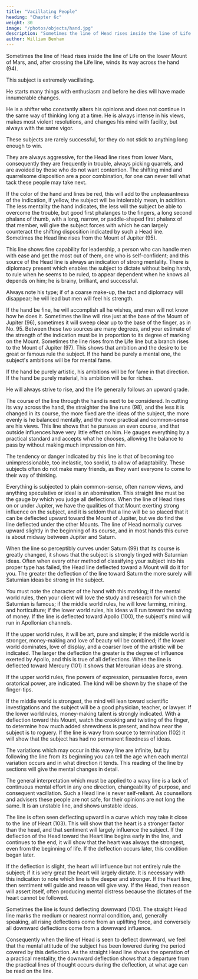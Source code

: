```yaml
---
title: "Vacillating People"
heading: "Chapter 6c"
weight: 30
image: "/photos/objects/hand.jpg"
description: "Sometimes the line of Head rises inside the line of Life on the lower Mount of Mars, and, after crossing the Life line, winds its way across the hand"
author: William Benham
---
```




Sometimes the line of Head rises inside the line of Life on the lower Mount of Mars, and, after crossing the Life line, winds its way across the hand (94). 

This subject is extremely vacillating. 

He starts many things with enthusiasm and before he dies will have made innumerable changes. 

He is a shifter who constantly alters his opinions and does not continue in the same way of thinking long at a time. He is always intense in his views, makes most violent resolutions, and changes his mind with facility, but always with the same vigor. 

These subjects are rarely successful, for they do not stick to anything long enough to win. 

They are always aggressive, for the Head line rises from lower Mars, consequently they are frequently in trouble, always picking quarrels, and are avoided by those who do not want contention. The shifting mind and quarrelsome disposition are a poor combination, for one can never tell what tack these people may take next.

If the color of the hand and lines be red, this will add to the unpleasantness of the indication, if yellow, the subject will be intolerably mean, in addition. The less mentality the hand indicates, the less will the subject be able to overcome the trouble, but good first phalanges to the fingers, a long second phalanx of thumb, with a long, narrow, or paddle-shaped first phalanx of that member, will give the subject forces with which he can largely counteract the shifting disposition indicated by such a Head line. Sometimes the Head line rises from the Mount of Jupiter (95).

This line shows fine capability for leadership, a person who can handle men with ease and get the most out of them, one who is self-confident; and this source of the Head line is always an indication of strong mentality. There is diplomacy present which enables the subject to dictate without being harsh, to rule when he seems to be ruled, to appear dependent when he knows all depends on him; he is brainy, brilliant, and successful. 

Always note his type; if of a coarse make-up, the tact and diplomacy will disappear; he will lead but men will feel his strength. 

If the hand be fine, he will accomplish all he wishes, and men will not know how he does it. Sometimes the line will rise just at the base of the Mount of Jupiter (96), sometimes it will sweep clear up to the base of the finger, as in No. 95. Between these two sources are many degrees, and your estimate of the strength of the indication must be in proportion to its degree of marking on the Mount. Sometimes the line rises from the Life line but a branch rises to the Mount of Jupiter (97). This shows that ambition and the desire to be great or famous rule the subject. If the hand be purely a mental one, the subject's ambitions will be for mental fame. 

If the hand be purely artistic, his ambitions will be for fame in that direction. If the hand be purely material, his ambition will be for riches. 

He will always strive to rise, and the life generally follows an upward grade. 

<!-- The Line Of Head Part 4 252 No. 95. The Line Of Head Part 4 253 No. 96.  -->

The course of the line through the hand is next to be considered. In cutting its way across the hand, the straighter the line runs (98), and the less it is changed in its course, the more fixed are the ideas of the subject, the more evenly is he balanced mentally, and the more practical and common-sense are his views. This line shows that he pursues an even course, and that outside influences have very little effect on him. He gauges everything by a practical standard and accepts what he chooses, allowing the balance to pass by without making much impression on him. 

The tendency or danger indicated by this line is that of becoming too unimpressionable, too inelastic, too sordid, to allow of adaptability. These subjects often do not make many friends, as they want everyone to come to their way of thinking. 

Everything is subjected to plain common-sense, often narrow views, and anything speculative or ideal is an abomination. This straight line must be the gauge by which you judge all deflections. When the line of Head rises on or under Jupiter, we have the qualities of that Mount exerting strong influence on the subject, and it is seldom that a line will be so placed that it can be deflected upward toward the Mount of Jupiter, but we do find the line deflected under the other Mounts. The line of Head normally curves upward slightly in the beginning of its course, and in most hands this curve is about midway between Jupiter and Saturn.

When the line so perceptibly curves under Saturn (99) that its course is greatly changed, it shows that the subject is strongly tinged with Saturnian ideas. Often when every other method of classifying your subject into his proper type has failed, the Head line deflected toward a Mount will do it for you. The greater the deflection of the line toward Saturn the more surely will Saturnian ideas be strong in the subject. 


You must note the character of the hand with this marking; if the mental world rules, then your client will love the study and research for which the Saturnian is famous; if the middle world rules, he will love farming, mining, and horticulture; if the lower world rules, his ideas will run toward the saving of money. If the line is deflected toward Apollo (100), the subject's mind will run in Apollonian channels.

If the upper world rules, it will be art, pure and simple; if the middle world is stronger, money-making and love of beauty will be combined; if the lower world dominates, love of display, and a coarser love of the artistic will be indicated. The larger the deflection the greater is the degree of influence exerted by Apollo, and this is true of all deflections. When the line is deflected toward Mercury (101) it shows that Mercurian ideas are strong. 

If the upper world rules, fine powers of expression, persuasive force, even oratorical power, are indicated. The kind will be shown by the shape of the finger-tips. 

If the middle world is strongest, the mind will lean toward scientific investigations and the subject will be a good physician, teacher, or lawyer. If the lower world rules, money-making talent is strongly indicated. With a deflection toward this Mount, watch the crooking and twisting of the finger, to determine how much added shrewdness is present, and how near the subject is to roguery. If the line is wavy from source to termination (102) it will show that the subject has had no permanent fixedness of ideas. 

The variations which may occur in this wavy line are infinite, but by following the line from its beginning you can tell the age when each mental variation occurs and in what direction it tends. This reading of the line by sections will give the mental changes in detail. 


The general interpretation which must be applied to a wavy line is a lack of continuous mental effort in any one direction, changeability of purpose, and consequent vacillation. Such a Head line is never self-reliant. As counsellors and advisers these people are not safe, for their opinions are not long the same. It is an unstable line, and shows unstable ideas.

 The line is often seen deflecting upward in a curve which may take it close to the line of Heart (103). This will show that the heart is a stronger factor than the head, and that sentiment will largely influence the subject. If the deflection of the Head toward the Heart line begins early in the line, and continues to the end, it will show that the heart was always the strongest, even from the beginning of life. If the deflection occurs later, this condition began later. 

If the deflection is slight, the heart will influence but not entirely rule the subject; if it is very great the heart will largely dictate. It is necessary with this indication to note which line is the deeper and stronger. If the Heart line, then sentiment will guide and reason will give way. If the Head, then reason will assert itself, often producing mental distress because the dictates of the heart cannot be followed. 


Sometimes the line is found deflecting downward (104). The straight Head line marks the medium or nearest normal condition, and, generally speaking, all rising deflections come from an uplifting force, and conversely all downward deflections come from a downward influence. 

Consequently when the line of Head is seen to deflect downward, we feel that the mental attitude of the subject has been lowered during the period covered by this deflection. As the straight Head line shows the operation of a practical mentality, the downward deflection shows that a departure from the practical lines of thought occurs during the deflection, at what age can be read on the line.
